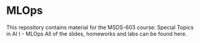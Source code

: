 # MLOps

This repository contains material for the MSDS-603 course: Special Topics in AI I - MLOps
All of the slides, homeworks and labs can be found here.
